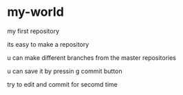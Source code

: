 # my-world
my first repository

its easy to make a repository

u can make different branches from the master repositories

u can save it by pressin g commit button

try to edit and commit for secomd time
